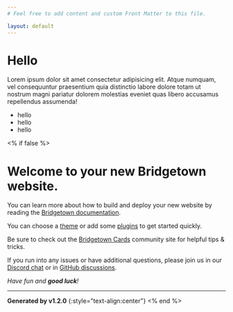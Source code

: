 ```yaml
---
# Feel free to add content and custom Front Matter to this file.

layout: default
---
```


<h1 class="hover:text-red-600" data-controller="example">Hello</h1>
Lorem ipsum dolor sit amet consectetur adipisicing elit. Atque numquam, vel consequuntur praesentium quia distinctio labore dolore totam ut nostrum magni pariatur dolorem molestias eveniet quas libero accusamus repellendus assumenda!

<ul>
  <li class="hover:text-blue-600">hello</li>
  <li class="hover:text-blue-600">hello</li>
  <li class="hover:text-blue-600">hello</li>
</ul>

<% if false %>

# Welcome to your new Bridgetown website.

You can learn more about how to build and deploy your new website by reading the  [Bridgetown documentation](https://www.bridgetownrb.com/docs).

You can choose a [theme](https://github.com/topics/bridgetown-theme) or add some [plugins](https://www.bridgetownrb.com/plugins/) to get started quickly.

Be sure to check out the [Bridgetown Cards](https://bridgetown.cards) community site for helpful tips & tricks.

If you run into any issues or have additional questions, please join us in our [Discord chat](https://discord.gg/4E6hktQGz4) or in [GitHub discussions](https://github.com/bridgetownrb/bridgetown/discussions).

_Have fun and **good luck**!_

----

**Generated by v1.2.0**
{:style="text-align:center"}
<% end %>
